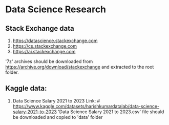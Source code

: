 # Data Science Research

## Stack Exchange data
1. https://datascience.stackexchange.com
2. https://cs.stackexchange.com
3. https://ai.stackexchange.com

'7z' archives should be downloaded from https://archive.org/download/stackexchange and extracted to the root folder.

## Kaggle data:
1. Data Science Salary 2021 to 2023
Link: # https://www.kaggle.com/datasets/harishkumardatalab/data-science-salary-2021-to-2023
'Data Science Salary 2021 to 2023.csv' file should be downloaded and copied to 'data' folder

